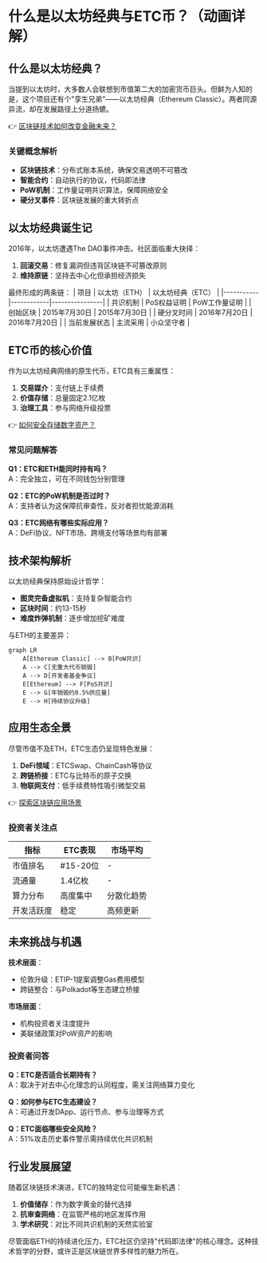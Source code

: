 # 什么是以太坊经典与ETC币？（动画详解）

## 什么是以太坊经典？

当提到以太坊时，大多数人会联想到市值第二大的加密货币巨头。但鲜为人知的是，这个项目还有个"孪生兄弟"——以太坊经典（Ethereum Classic）。两者同源异流，却在发展路径上分道扬镳。

👉 [区块链技术如何改变金融未来？](https://bit.ly/okx_welcome)

### 关键概念解析
- **区块链技术**：分布式账本系统，确保交易透明不可篡改
- **智能合约**：自动执行的协议，代码即法律
- **PoW机制**：工作量证明共识算法，保障网络安全
- **硬分叉事件**：区块链发展的重大转折点

## 以太坊经典诞生记

2016年，以太坊遭遇The DAO事件冲击。社区面临重大抉择：
1. **回滚交易**：修复漏洞但违背区块链不可篡改原则
2. **维持原链**：坚持去中心化但承担经济损失

最终形成的两条链：
| 项目        | 以太坊（ETH） | 以太坊经典（ETC） |
|-----------|------------|----------------|
| 共识机制    | PoS权益证明  | PoW工作量证明     |
| 创始区块    | 2015年7月30日 | 2015年7月30日     |
| 硬分叉时间  | 2016年7月20日 | 2016年7月20日     |
| 当前发展状态 | 主流采用     | 小众坚守者       |

## ETC币的核心价值

作为以太坊经典网络的原生代币，ETC具有三重属性：
1. **交易媒介**：支付链上手续费
2. **价值存储**：总量固定2.1亿枚
3. **治理工具**：参与网络升级投票

👉 [如何安全存储数字资产？](https://bit.ly/okx_welcome)

### 常见问题解答
**Q1：ETC和ETH能同时持有吗？**  
A：完全独立，可在不同钱包分别管理

**Q2：ETC的PoW机制是否过时？**  
A：支持者认为这保障抗审查性，反对者担忧能源消耗

**Q3：ETC网络有哪些实际应用？**  
A：DeFi协议、NFT市场、跨境支付等场景均有部署

## 技术架构解析

以太坊经典保持原始设计哲学：
- **图灵完备虚拟机**：支持复杂智能合约
- **区块时间**：约13-15秒
- **难度炸弹机制**：逐步增加挖矿难度

与ETH的主要差异：
```mermaid
graph LR
    A[Ethereum Classic] --> B[PoW共识]
    A --> C[无重大代币销毁]
    A --> D[开发者基金争议]
    E[Ethereum] --> F[PoS共识]
    E --> G[年销毁约0.5%供应量]
    E --> H[持续协议升级]
```

## 应用生态全景

尽管市值不及ETH，ETC生态仍呈现特色发展：
1. **DeFi领域**：ETCSwap、ChainCash等协议
2. **跨链桥接**：ETC与比特币的原子交换
3. **物联网支付**：低手续费特性吸引微型交易

👉 [探索区块链应用场景](https://bit.ly/okx_welcome)

### 投资者关注点
| 指标        | ETC表现    | 市场平均   |
|-----------|----------|----------|
| 市值排名   | #15-20位 | -        |
| 流通量     | 1.4亿枚   | -        |
| 算力分布   | 高度集中   | 分散化趋势 |
| 开发活跃度 | 稳定       | 高频更新   |

## 未来挑战与机遇

**技术层面**：
- 伦敦升级：ETIP-1提案调整Gas费用模型
- 跨链整合：与Polkadot等生态建立桥接

**市场层面**：
- 机构投资者关注度提升
- 美联储政策对PoW资产的影响

### 投资者问答
**Q：ETC是否适合长期持有？**  
A：取决于对去中心化理念的认同程度，需关注网络算力变化

**Q：如何参与ETC生态建设？**  
A：可通过开发DApp、运行节点、参与治理等方式

**Q：ETC面临哪些安全风险？**  
A：51%攻击历史事件警示需持续优化共识机制

## 行业发展展望

随着区块链技术演进，ETC的独特定位可能催生新机遇：
1. **价值储存**：作为数字黄金的替代选择
2. **抗审查网络**：在监管严格的地区发挥作用
3. **学术研究**：对比不同共识机制的天然实验室

尽管面临ETH的持续进化压力，ETC社区仍坚持"代码即法律"的核心理念。这种技术哲学的分野，或许正是区块链世界多样性的魅力所在。